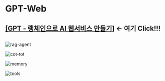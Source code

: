 # GPT-Web

##
## [[GPT - 랭체인으로 AI 웹서비스 만들기]](https://docs.google.com/document/d/1TB6skjB6Iq1kDpSO1Omrwz25-TFsrFClQrUsSlH_Yv0/edit?usp=sharing)  <- 여기 Click!!!
##


![rag-agent](https://github.com/JSJeong-me/Retriever/assets/54794815/bd084917-bdbd-4898-b5f6-02be23fa67d3)


![cot-tot](https://github.com/JSJeong-me/Retriever/assets/54794815/49ee5e0e-acbf-46b2-ac46-35af2979ed03)


![memory](https://github.com/JSJeong-me/Retriever/assets/54794815/94cfb073-051b-4a96-b6ab-1532ddcb95fc)


![tools](https://github.com/JSJeong-me/Retriever/assets/54794815/02801adf-d6e5-4bdd-aa5e-cf92aed48f81)
